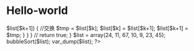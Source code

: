 # Hello-world
<?php
/**
 * 冒泡排序
 *
 * @param &$list array 待排序数组
 *
 */
function bubbleSort(&$list) {
	//控制轮数
	for($i=1,$list_len=count($list); $i<$list_len; ++$i) {
		//参与比较的元素下标
		for($k=0; $k<=$list_len-1-$i; ++$k) {
			//比较，$k 与 $k+1元素做比较
			if($list[$k] > $list[$k+1]) {
				//交换
				$tmp = $list[$k];
				$list[$k] = $list[$k+1];
				$list[$k+1] = $tmp;
			}
		}
	}
//	return true;
}
$list = array(24, 11, 67, 10, 9, 23, 45);
bubbleSort($list);

var_dump($list);

?>
